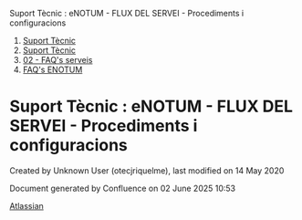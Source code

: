 Suport Tècnic : eNOTUM - FLUX DEL SERVEI - Procediments i configuracions  

1.  [Suport Tècnic](index.html)
2.  [Suport Tècnic](13893782.html)
3.  [02 - FAQ's serveis](26313393.html)
4.  [FAQ's ENOTUM](28705561.html)

Suport Tècnic : eNOTUM - FLUX DEL SERVEI - Procediments i configuracions
========================================================================

Created by Unknown User (otecjriquelme), last modified on 14 May 2020

  

Document generated by Confluence on 02 June 2025 10:53

[Atlassian](http://www.atlassian.com/)